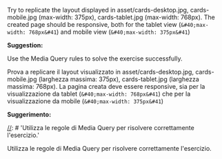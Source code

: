 Try to replicate the layout displayed in asset/cards-desktop.jpg, cards-mobile.jpg (max-width: 375px), cards-tablet.jpg (max-width: 768px). The created page should be responsive, both for the tablet view (`&#40;max-width: 768px&#41`) and mobile view (`&#40;max-width: 375px&#41`)

**Suggestion:**

[//]: # 'Use the Media Query rules to solve the exercise successfully.'

Use the Media Query rules to solve the exercise successfully.


Prova a replicare il layout visualizzato in asset/cards-desktop.jpg, cards-mobile.jpg (larghezza massima: 375px), cards-tablet.jpg (larghezza massima: 768px). La pagina creata deve essere responsive, sia per la visualizzazione da tablet (`&#40;max-width: 768px&#41`) che per la visualizzazione da mobile (`&#40;max-width: 375px&#41`)

**Suggerimento:**

[//]: # 'Utilizza le regole di Media Query per risolvere correttamente l'esercizio.'

Utilizza le regole di Media Query per risolvere correttamente l'esercizio.